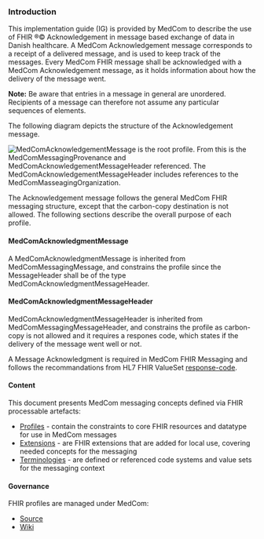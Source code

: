 
### Introduction

This implementation guide (IG) is provided by MedCom to describe the use of FHIR &reg;&copy; Acknowledgement in message based exchange of data in Danish healthcare. A MedCom Acknowledgement message corresponds to a receipt of a delivered message, and is used to keep track of the messages. Every MedCom FHIR message shall be acknowledged with a MedCom Acknowledgement message, as it holds information about how the delivery of the message went.

__Note:__ Be aware that entries in a message in general are unordered. Recipients of a message can therefore not assume any particular sequences of elements.

The following diagram depicts the structure of the Acknowledgement message.

<img alt="MedComAcknowledgementMessage is the root profile. From this is the MedComMessagingProvenance and MedComAcknowledgementMessageHeader referenced. The MedComAcknowledgementMessageHeader includes references to the MedComMasseagingOrganization." src="./MedComAcknowledgementMessage.png" style="float:none; display:block; margin-left:auto; margin-right:auto;" />

The Acknowledgement message follows the general MedCom FHIR messaging structure, except that the carbon-copy destination is not allowed. The following sections describe the overall purpose of each profile.

#### MedComAcknowledgmentMessage

A MedComAcknowledgmentMessage is inherited from MedComMessagingMessage, and constrains the profile since the MessageHeader shall be of the type MedComAcknowledgmentMessageHeader.

#### MedComAcknowledgmentMessageHeader

MedComAcknowledgmentMessageHeader is inherited from MedComMessagingMessageHeader, and constrains the profile as carbon-copy is not allowed and it requires a respones code, which states if the delivery of the message went well or not.

A Message Acknowledgment is required in MedCom FHIR Messaging and follows the recommandations from HL7 FHIR ValueSet [response-code](http://hl7.org/fhir/R4/valueset-response-code.html "response-code").

#### Content

This document presents MedCom messaging concepts defined via FHIR processable artefacts:

* [Profiles](profiles.html) - contain the constraints to core FHIR resources and datatype for use in MedCom messages
* [Extensions](extensions.html) - are FHIR extensions that are added for local use, covering needed concepts for the messaging
* [Terminologies](https://build.fhir.org/ig/medcomdk/dk-medcom-terminology/index.html) - are defined or referenced code systems and value sets for the messaging context

#### Governance

FHIR profiles are managed under MedCom:

* [Source](https://github.com/medcomdk/dk-medcom-acknowledgement)
* [Wiki](https://github.com/medcomdk/dk-medcom-acknowledgement)
